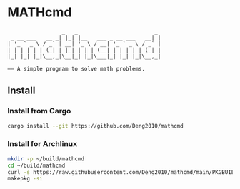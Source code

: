 # MATHcmd
```
                 _   _                        _ 
 _ __ ___   __ _| |_| |__   ___ _ __ ___   __| |
| '_ ` _ \ / _` | __| '_ \ / __| '_ ` _ \ / _` |
| | | | | | (_| | |_| | | | (__| | | | | | (_| |
|_| |_| |_|\__,_|\__|_| |_|\___|_| |_| |_|\__,_|

—— A simple program to solve math problems.
```

## Install

### Install from Cargo

```sh
cargo install --git https://github.com/Deng2010/mathcmd
```
### Install for Archlinux

```sh
mkdir -p ~/build/mathcmd
cd ~/build/mathcmd
curl -s https://raw.githubusercontent.com/Deng2010/mathcmd/main/PKGBUILD >> PKGBUILD
makepkg -si
```
